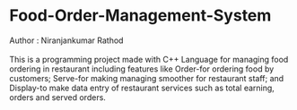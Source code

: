 # Food-Order-Management-System
Author : Niranjankumar Rathod <br> <br>
This is a programming project made with C++ Language for managing food ordering in restaurant including features like Order-for ordering food by customers; Serve-for  making  managing smoother for restaurant staff; and Display-to make data entry of restaurant services such as total earning, orders and served orders.

